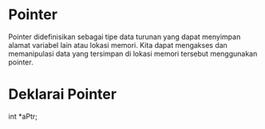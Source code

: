 # Pointer
Pointer didefinisikan sebagai tipe data turunan yang dapat menyimpan alamat variabel lain atau lokasi memori. Kita dapat mengakses dan memanipulasi data yang tersimpan di lokasi memori tersebut menggunakan pointer.

# Deklarai Pointer
int *aPtr;
